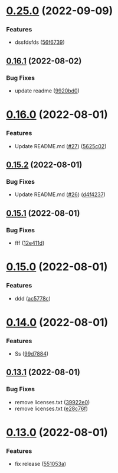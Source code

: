 # [0.25.0](https://github.com/ehabzaki/githubactions-release/compare/v0.24.0...v0.25.0) (2022-09-09)


### Features

* dssfdsfds ([56f6739](https://github.com/ehabzaki/githubactions-release/commit/56f67397b1b61f7c52531e4390fb858a2f916921))

## [0.16.1](https://github.com/ehabzaki/githubactions-release/compare/v0.16.0...v0.16.1) (2022-08-02)


### Bug Fixes

* update readme ([9920bd0](https://github.com/ehabzaki/githubactions-release/commit/9920bd09b2673a00574e57f1ff9419144232aeb7))

# [0.16.0](https://github.com/ehabzaki/githubactions-release/compare/v0.15.2...v0.16.0) (2022-08-01)


### Features

* Update README.md ([#27](https://github.com/ehabzaki/githubactions-release/issues/27)) ([5625c02](https://github.com/ehabzaki/githubactions-release/commit/5625c021e26ac4fc2b8fdf5ce24672de39cb3913))

## [0.15.2](https://github.com/ehabzaki/githubactions-release/compare/v0.15.1...v0.15.2) (2022-08-01)


### Bug Fixes

* Update README.md ([#26](https://github.com/ehabzaki/githubactions-release/issues/26)) ([d4f4237](https://github.com/ehabzaki/githubactions-release/commit/d4f4237b4f7b7f613558ab38644dbc7ea94f2d13))

## [0.15.1](https://github.com/ehabzaki/githubactions-release/compare/v0.15.0...v0.15.1) (2022-08-01)


### Bug Fixes

* fff ([12e411d](https://github.com/ehabzaki/githubactions-release/commit/12e411de0683a171304a54c926d2ba40cfba7060))

# [0.15.0](https://github.com/ehabzaki/githubactions-release/compare/v0.14.0...v0.15.0) (2022-08-01)


### Features

* ddd ([ac5778c](https://github.com/ehabzaki/githubactions-release/commit/ac5778c1c25f6cd00b2efa4685492839b1ae42f1))

# [0.14.0](https://github.com/ehabzaki/githubactions-release/compare/v0.13.1...v0.14.0) (2022-08-01)


### Features

* Ss ([99d7884](https://github.com/ehabzaki/githubactions-release/commit/99d7884636b84377652227df4c22713734f00196))

## [0.13.1](https://github.com/ehabzaki/githubactions-release/compare/v0.13.0...v0.13.1) (2022-08-01)


### Bug Fixes

* remove  licenses.txt ([39922e0](https://github.com/ehabzaki/githubactions-release/commit/39922e0576789dbb964750d015c1a425f24ff366))
* remove  licenses.txt ([e28c76f](https://github.com/ehabzaki/githubactions-release/commit/e28c76fe10715847efe71370d0ed2f89773ffe9c))

# [0.13.0](https://github.com/ehabzaki/githubactions-release/compare/v0.12.1...v0.13.0) (2022-08-01)


### Features

* fix release ([551053a](https://github.com/ehabzaki/githubactions-release/commit/551053aa0ede29bf0d30d38b334de8f76e7bb414))
